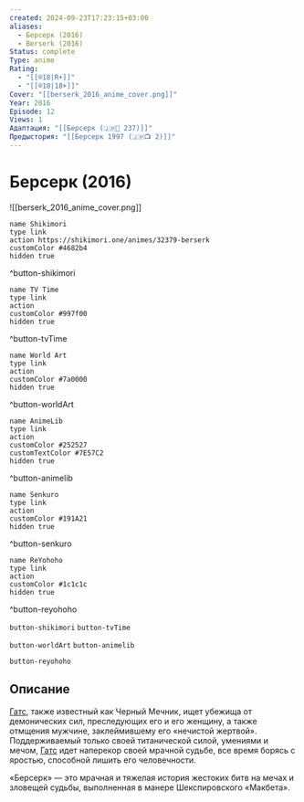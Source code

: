 ```yaml
---
created: 2024-09-23T17:23:15+03:00
aliases:
  - Берсерк (2016)
  - Berserk (2016)
Status: complete
Type: anime
Rating:
  - "[[®️18|R+]]"
  - "[[®️18|18+]]"
Cover: "[[berserk_2016_anime_cover.png]]"
Year: 2016
Episode: 12
Views: 1
Адаптация: "[[Берсерк (🇯🇵📗 237)]]"
Предыстория: "[[Берсерк 1997 (🇯🇵📺 2)]]"
---
```


# Берсерк (2016)

![[berserk_2016_anime_cover.png]]

```button
name Shikimori
type link
action https://shikimori.one/animes/32379-berserk
customColor #4682b4
hidden true
```
^button-shikimori

```button
name TV Time
type link
action 
customColor #997f00
hidden true
```
^button-tvTime

```button
name World Art
type link
action 
customColor #7a0000
hidden true
```
^button-worldArt

```button
name AnimeLib
type link
action 
customColor #252527
customTextColor #7E57C2
hidden true
```
^button-animelib

```button
name Senkuro
type link
action 
customColor #191A21
hidden true
```
^button-senkuro

```button
name ReYohoho
type link
action 
customColor #1c1c1c
hidden true
```
^button-reyohoho



`button-shikimori` `button-tvTime`

`button-worldArt` `button-animelib`

`button-reyohoho`

## Описание

[Гатс](https://shikimori.one/characters/422-guts), также известный как Черный Мечник, ищет убежища от демонических сил, преследующих его и его женщину, а также отмщения мужчине, заклеймившему его «нечистой жертвой». Поддерживаемый только своей титанической силой, умениями и мечом, [Гатс](https://shikimori.one/characters/422-guts) идет наперекор своей мрачной судьбе, все время борясь с яростью, способной лишить его человечности.

«Берсерк» — это мрачная и тяжелая история жестоких битв на мечах и зловещей судьбы, выполненная в манере Шекспировского «Макбета».
